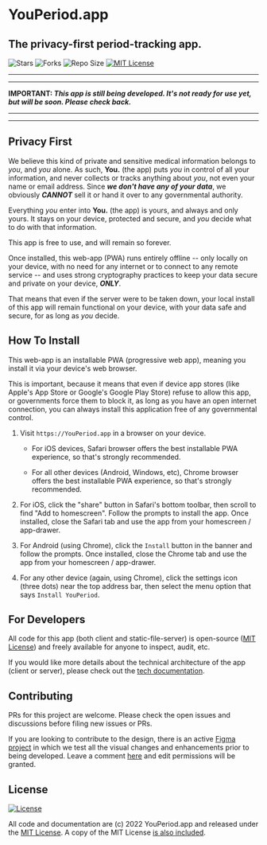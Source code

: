 # YouPeriod.app

## The privacy-first period-tracking app.

![Stars](https://img.shields.io/github/stars/getify/youperiod.app) ![Forks](https://img.shields.io/github/forks/getify/youperiod.app) ![Repo Size](https://img.shields.io/github/repo-size/getify/youperiod.app) [![MIT License](https://img.shields.io/badge/license-MIT-a1356a)](LICENSE.txt)

---
---

**IMPORTANT: _This app is still being developed. It's not ready for use yet, but will be soon. Please check back._**

---
---

## Privacy First

We believe this kind of private and sensitive medical information belongs to _you_, and _you_ alone. As such, **You.** (the app) puts _you_ in control of all your information, and never collects or tracks anything about _you_, not even your name or email address. Since **_we don't have any of your data_**, we obviously **_CANNOT_** sell it or hand it over to any governmental authority.

Everything _you_ enter into **You.** (the app) is yours, and always and only yours. It stays on your device, protected and secure, and _you_ decide what to do with that information.

This app is free to use, and will remain so forever.

Once installed, this web-app (PWA) runs entirely offline -- only locally on your device, with no need for any internet or to connect to any remote service -- and uses strong cryptography practices to keep your data secure and private on your device, **_ONLY_**.

That means that even if the server were to be taken down, your local install of this app will remain functional on your device, with your data safe and secure, for as long as _you_ decide.

## How To Install

This web-app is an installable PWA (progressive web app), meaning you install it via your device's web browser.

This is important, because it means that even if device app stores (like Apple's App Store or Google's Google Play Store) refuse to allow this app, or governments force them to block it, as long as you have an open internet connection, you can always install this application free of any governmental control.

1. Visit `https://YouPeriod.app` in a browser on your device.

    - For iOS devices, Safari browser offers the best installable PWA experience, so that's strongly recommended.

    - For all other devices (Android, Windows, etc), Chrome browser offers the best installable PWA experience, so that's strongly recommended.

2. For iOS, click the "share" button in Safari's bottom toolbar, then scroll to find "Add to homescreen". Follow the prompts to install the app. Once installed, close the Safari tab and use the app from your homescreen / app-drawer.

3. For Android (using Chrome), click the `Install` button in the banner and follow the prompts. Once installed, close the Chrome tab and use the app from your homescreen / app-drawer.

4. For any other device (again, using Chrome), click the settings icon (three dots) near the top address bar, then select the menu option that says `Install YouPeriod`.

## For Developers

All code for this app (both client and static-file-server) is open-source ([MIT License](LICENSE.txt)) and freely available for anyone to inspect, audit, etc.

If you would like more details about the technical architecture of the app (client or server), please check out the [tech documentation](SPECS.md).

## Contributing

PRs for this project are welcome. Please check the open issues and discussions before filing new issues or PRs.

If you are looking to contribute to the design, there is an active [Figma project](https://www.figma.com/team_invite/redeem/RGRbYTgALoGkzWFAPiIvKX) in which we test all the visual changes and enhancements prior to being developed. Leave a comment [here](https://github.com/getify/youperiod.app/issues/2) and edit permissions will be granted.

## License

[![License](https://img.shields.io/badge/license-MIT-a1356a)](LICENSE.txt)

All code and documentation are (c) 2022 YouPeriod.app and released under the [MIT License](http://getify.mit-license.org/). A copy of the MIT License [is also included](LICENSE.txt).
